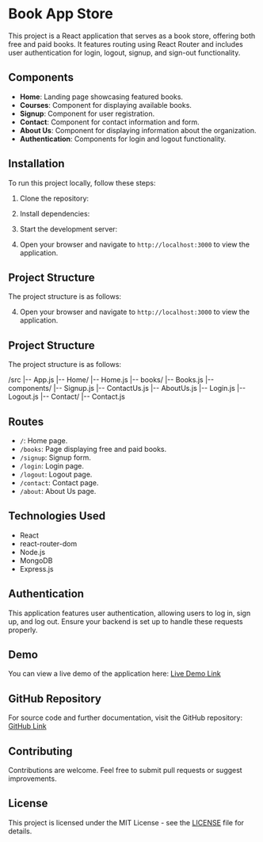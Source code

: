 # Book App Store

This project is a React application that serves as a book store, offering both free and paid books. It features routing using React Router and includes user authentication for login, logout, signup, and sign-out functionality.

## Components

- **Home**: Landing page showcasing featured books.
- **Courses**: Component for displaying available books.
- **Signup**: Component for user registration.
- **Contact**: Component for contact information and form.
- **About Us**: Component for displaying information about the organization.
- **Authentication**: Components for login and logout functionality.

## Installation

To run this project locally, follow these steps:

1. Clone the repository:


2. Install dependencies:


3. Start the development server:


4. Open your browser and navigate to `http://localhost:3000` to view the application.

## Project Structure

The project structure is as follows:


4. Open your browser and navigate to `http://localhost:3000` to view the application.

## Project Structure

The project structure is as follows:

/src |-- App.js |-- Home/ |-- Home.js |-- books/ |-- Books.js |-- components/ |-- Signup.js |-- ContactUs.js |-- AboutUs.js |-- Login.js |-- Logout.js |-- Contact/ |-- Contact.js


## Routes

- `/`: Home page.
- `/books`: Page displaying free and paid books.
- `/signup`: Signup form.
- `/login`: Login page.
- `/logout`: Logout page.
- `/contact`: Contact page.
- `/about`: About Us page.

## Technologies Used

- React
- react-router-dom
- Node.js
- MongoDB
- Express.js

## Authentication

This application features user authentication, allowing users to log in, sign up, and log out. Ensure your backend is set up to handle these requests properly.

## Demo

You can view a live demo of the application here: [Live Demo Link](<insert-demo-link>)

## GitHub Repository

For source code and further documentation, visit the GitHub repository: [GitHub Link](<[insert-github-link](https://github.com/saqibahmed13/BookAppStore_.git)>)

## Contributing

Contributions are welcome. Feel free to submit pull requests or suggest improvements.

## License

This project is licensed under the MIT License - see the [LICENSE](LICENSE) file for details.
